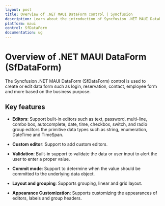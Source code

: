 ```yaml
---
layout: post
title: Overview of .NET MAUI DataForm control | Syncfusion
description: Learn about the introduction of Syncfusion .NET MAUI DataForm(SfDataForm) control in mobile and desktop applications from a single shared codebase.
platform: maui
control: SfDataForm
documentation: ug
---
```

 
# Overview of .NET MAUI DataForm (SfDataForm)

The Syncfusion .NET MAUI DataForm (SfDataForm) control is used to create or edit data form such as login, reservation, contact, employee form and more based on the business purpose. 

## Key features 

* **Editors**: Support built-in editors such as text, password, multi-line, combo box, autocomplete, date, time, checkbox, switch, and radio group editors the primitive data types such as string, enumeration, DateTime and TimeSpan.

* **Custom editor**: Support to add custom editors.

* **Validation**: Built-in support to validate the data or user input to alert the user to enter a proper value.

* **Commit mode**: Support to determine when the value should be committed to the underlying data object.

* **Layout and grouping**: Supports grouping, linear and grid layout.

* **Appearance Customization**: Supports customizing the appearances of editors, labels and group headers. 